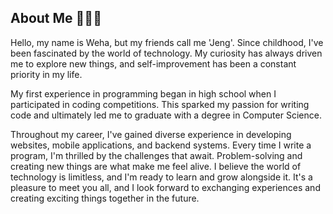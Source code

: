 ## About Me 👨🏻‍💻
Hello, my name is Weha, but my friends call me 'Jeng'.
Since childhood, I've been fascinated by the world of technology. My curiosity has always driven me to explore new things, and self-improvement has been a constant priority in my life.

My first experience in programming began in high school when I participated in coding competitions. This sparked my passion for writing code and ultimately led me to graduate with a degree in Computer Science.

Throughout my career, I've gained diverse experience in developing websites, mobile applications, and backend systems. Every time I write a program, I'm thrilled by the challenges that await. Problem-solving and creating new things are what make me feel alive.
I believe the world of technology is limitless, and I'm ready to learn and grow alongside it. It's a pleasure to meet you all, and I look forward to exchanging experiences and creating exciting things together in the future.

<!--
**weha2/weha2** is a ✨ _special_ ✨ repository because its `README.md` (this file) appears on your GitHub profile.

Here are some ideas to get you started:

- 🔭 I’m currently working on ...
- 🌱 I’m currently learning ...
- 👯 I’m looking to collaborate on ...
- 🤔 I’m looking for help with ...
- 💬 Ask me about ...
- 📫 How to reach me: ...
- 😄 Pronouns: ...
- ⚡ Fun fact: ...
-->
